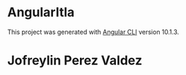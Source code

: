 # AngularItla

This project was generated with [Angular CLI](https://github.com/angular/angular-cli) version 10.1.3.

# Jofreylin Perez Valdez

